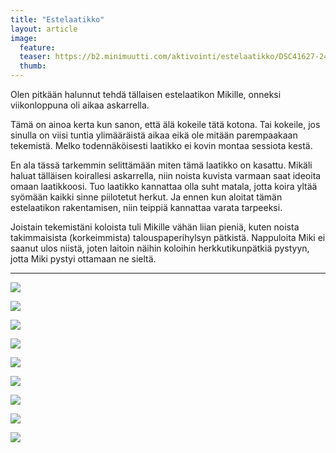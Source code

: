 ```yaml
---
title: "Estelaatikko"
layout: article
image:
  feature:
  teaser: https://b2.minimuutti.com/aktivointi/estelaatikko/DSC41627-245px.jpg
  thumb:
---
```


Olen pitkään halunnut tehdä tällaisen estelaatikon Mikille, onneksi viikonloppuna oli aikaa askarrella.

Tämä on ainoa kerta kun sanon, että älä kokeile tätä kotona. Tai kokeile, jos sinulla on viisi tuntia ylimääräistä aikaa eikä ole mitään parempaakaan tekemistä. Melko todennäköisesti laatikko ei kovin montaa sessiota kestä.

En ala tässä tarkemmin selittämään miten tämä laatikko on kasattu. Mikäli haluat tälläisen koirallesi askarrella, niin noista kuvista varmaan saat ideoita omaan laatikkoosi. Tuo laatikko kannattaa olla suht matala, jotta koira yltää syömään kaikki sinne piilotetut herkut. Ja ennen kun aloitat tämän estelaatikon rakentamisen, niin teippiä kannattaa varata tarpeeksi.

Joistain tekemistäni koloista tuli Mikille vähän liian pieniä, kuten noista takimmaisista (korkeimmista) talouspaperihylsyn pätkistä. Nappuloita Miki ei saanut ulos niistä, joten laitoin näihin koloihin herkkutikunpätkiä pystyyn, jotta Miki pystyi ottamaan ne sieltä. 

---

![](https://b2.minimuutti.com/aktivointi/estelaatikko/DSC41515-800px.jpg)

![](https://b2.minimuutti.com/aktivointi/estelaatikko/DSC41529-800px.jpg)

![](https://b2.minimuutti.com/aktivointi/estelaatikko/DSC41526-800px.jpg)

![](https://b2.minimuutti.com/aktivointi/estelaatikko/DSC41581-800px.jpg)

![](https://b2.minimuutti.com/aktivointi/estelaatikko/DSC41625-800px.jpg)

![](https://b2.minimuutti.com/aktivointi/estelaatikko/DSC41633-800px.jpg)

![](https://b2.minimuutti.com/aktivointi/estelaatikko/DSC41641-800px.jpg)

![](https://b2.minimuutti.com/aktivointi/estelaatikko/DSC41672-800px.jpg)

![](https://b2.minimuutti.com/aktivointi/estelaatikko/DSC41652-800px.jpg)
